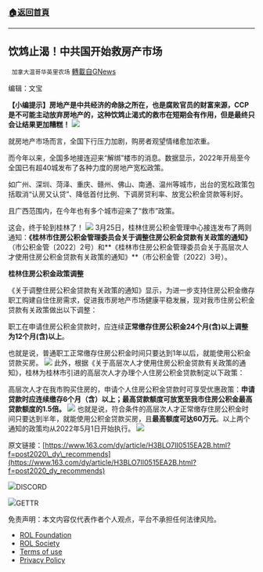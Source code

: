 ###  [:house:返回首頁](https://github.com/ourhimalayas/txt)
---


## 饮鸩止渴！中共国开始救房产市场
` 加拿大温哥华英里农场` [轉載自GNews](https://gnews.org/zh-hans/2241461/)

编辑：文宝

**【小编提示】房地产是中共经济的命脉之所在，也是腐败官员的财富来源，CCP是不可能主动放弃房地产的，这种饮鸩止渴式的救市在短期会有作用，但是最终只会让结果更加糟糕！**
![](https://nimg.ws.126.net/?url=http%3A%2F%2Fdingyue.ws.126.net%2F2022%2F0326%2F6ed6b18dj00r9b9e6003cd200nw00fxg00nw00fx.jpg&amp;thumbnail=660x2147483647&amp;quality=80&amp;type=jpg)


就房地产市场而言，全国下行压力加剧，购房者观望情绪愈加浓重。

而今年以来，全国多地接连迎来“解绑”楼市的消息。数据显示，2022年开局至今全国已有超40城发布了各种力度的房地产宽松政策。

如广州、深圳、菏泽、重庆、赣州、佛山、南通、温州等城市，出台的宽松政策包括取消“认房又认贷”、降低首付比例、下调房贷利率、放宽公积金贷款等利好。

且广西范围内，在今年也有多个城市迎来了“救市”政策。

这会，终于轮到桂林了！
![](https://nimg.ws.126.net/?url=http%3A%2F%2Fdingyue.ws.126.net%2F2022%2F0326%2F1a677b1fj00r9b9e7002ed200nw00hxg00nw00hx.jpg&amp;thumbnail=660x2147483647&amp;quality=80&amp;type=jpg)
3月25日，桂林住房公积金管理中心接连发布了两则通知：**《桂林市住房公积金管理委员会关于调整住房公积金贷款有关政策的通知》**（市公积金管〔2022〕2号）和**《桂林市住房公积金管理委员会关于高层次人才使用住房公积金贷款有关政策的通知》**（市公积金管〔2022〕3号）。

**桂林住房公积金政策调整**

《关于调整住房公积金贷款有关政策的通知》显示，为进一步支持住房公积金缴存职工购建自住住房需求，促进我市房地产市场健康平稳发展，现对我市住房公积金贷款有关政策做出以下调整：

职工在申请住房公积金贷款时，应连续**正常缴存住房公积金24个月(含)以上调整为12个月(含)以上**。

也就是说，普通职工正常缴存住房公积金时间只要达到1年以后，就能使用公积金贷款买房。
![](https://nimg.ws.126.net/?url=http%3A%2F%2Fdingyue.ws.126.net%2F2022%2F0326%2F2602badfj00r9b9e60030d200u000yxg00g200io.jpg&amp;thumbnail=660x2147483647&amp;quality=80&amp;type=jpg)
此外，根据《关于高层次人才使用住房公积金贷款有关政策的通知》，桂林为桂林市引进的高层次人才办理个人住房公积金贷款制定以下政策：

高层次人才在我市购买住房的，申请个人住房公积金贷款时可享受优惠政策：**申请贷款时应连续缴存6个月（含）以上；最高贷款额度可放宽至我市住房公积金最高贷款额度的1.5倍。**
![](https://nimg.ws.126.net/?url=http%3A%2F%2Fdingyue.ws.126.net%2F2022%2F0326%2F601347a3j00r9b9e7003md200si00y7g00g200j9.jpg&amp;thumbnail=660x2147483647&amp;quality=80&amp;type=jpg)
也就是说，符合条件的高层次人才正常缴存住房公积金时间只要达到半年，就能使用公积金贷款买房，且**最高额度可达60万元**。以上两个通知的政策均从2022年5月1日开始执行。
![](https://nimg.ws.126.net/?url=http%3A%2F%2Fdingyue.ws.126.net%2F2022%2F0326%2F4532b02ej00r9b9e7003ed200nw00hxg00nw00hx.jpg&amp;thumbnail=660x2147483647&amp;quality=80&amp;type=jpg)


原文链接：[https://www.163.com/dy/article/H3BLO7II0515EA2B.html?f=post2020\_dy\_recommends](https://www.163.com/dy/article/H3BLO7II0515EA2B.html?f=post2020_dy_recommends)



![](https://assets.gnews.org/wp-content/uploads/2022/03/Discord-QR-32.png)DISCORD

![](https://assets.gnews.org/wp-content/uploads/2022/03/gettr-31.png)GETTR



 

免责声明：本文内容仅代表作者个人观点，平台不承担任何法律风险。

- [ROL Foundation](https://rolfoundation.org/)
- [ROL Society](https://rolsociety.org/)
- [Terms of use](https://gnews.org/terms-of-use-3/)
- [Privacy Policy](https://gnews.org/privacy-policy/)

